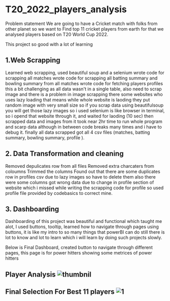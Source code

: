 
# T20_2022_players_analysis



Problem statement
We are going to have a Cricket match with folks from other planet so we want to Find top 11 cricket players from earth for that we analysed players based on T20 World Cup 2022.

This project so good with a lot of learning

## 1.Web Scrapping
Learned web scrapping, used beautiful soup and a selenium
wrote code for scrapping all matches
wrote code for scrapping all batting summary and bowling summary from all matches
wrote code for fetching players profiles this a bit challenging as all data wasn't in a single table, also need to scrap image and there is a problem in image scrapping there some websites who uses lazy loading that means while whole website is laoding they put random image with very small size so if you scrap data using beautifulsoup you will get those lazy images so i used selenium is like browser in terminal, so i opend that website through it, and waited for laoding (10 sec) then scrapped data and images from it took near 2hr time to run whole program and scarp data although in between code breaks many times and i have to debug it.
finally all data scrapped got all 4 csv files (matches, batting summary, bowling summary, profile ).
## 2. Data Transformation and cleaning
Removed depulicates row from all files
Removed extra charcaters from coloumns
Trimmed the columns
Found out that there are some duplicates row in profiles csv due to lazy images so have to delete them also there were some columns got wrong data due to change in profile section of website which i missed while writing the scrapping code for profile
so used profile file provided by codebasics to correct mine.
## 3. Dashboarding
Dashboarding of this project was beautiful and functional which taught me alot, I used buttons, tooltip, learned how to navigate through pages using buttons, it is like my intro to so many things that powerBI can do still there is lot to know and lot to learn which i will learn by doing such projects slowly.

Below is Final Dashboard, created button to navigate through different pages, this page is for power hitters showing some metrices of power hitters
## Player Analysis  ![thumbnil](https://github.com/nahidkawsar/T20_2022_players_analysis/assets/149723828/85a05085-3209-43cc-b215-bcab18c5968b)

## Final Selection For Best 11 players ![1](https://github.com/nahidkawsar/T20_2022_players_analysis/assets/149723828/e51aa554-047e-4664-b053-6ef98ed9da17)

